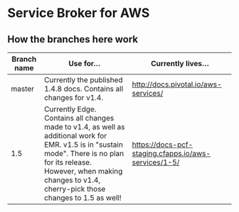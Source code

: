 # Service Broker for AWS

## How the branches here work

| Branch name | Use for… | Currently lives…
|-------------| ------| ------|
| master      | Currently the published 1.4.8 docs. Contains all changes for v1.4. | http://docs.pivotal.io/aws-services/ |
| 1.5         | Currently Edge. Contains all changes made to v1.4, as well as additional work for EMR. v1.5 is in "sustain mode". There is no plan for its release. However, when making changes to v1.4, cherry-pick those changes to 1.5 as well! | https://docs-pcf-staging.cfapps.io/aws-services/1-5/ |

